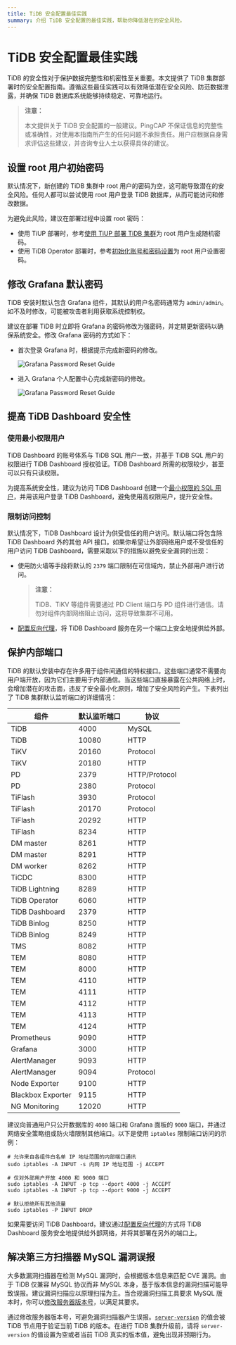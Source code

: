 ```yaml
---
title: TiDB 安全配置最佳实践
summary: 介绍 TiDB 安全配置的最佳实践，帮助你降低潜在的安全风险。
---
```


# TiDB 安全配置最佳实践

TiDB 的安全性对于保护数据完整性和机密性至关重要。本文提供了 TiDB 集群部署时的安全配置指南。遵循这些最佳实践可以有效降低潜在安全风险、防范数据泄露，并确保 TiDB 数据库系统能够持续稳定、可靠地运行。

> **注意：**
>
> 本文提供关于 TiDB 安全配置的一般建议。PingCAP 不保证信息的完整性或准确性，对使用本指南所产生的任何问题不承担责任。用户应根据自身需求评估这些建议，并咨询专业人士以获得具体的建议。

## 设置 root 用户初始密码

默认情况下，新创建的 TiDB 集群中 root 用户的密码为空，这可能导致潜在的安全风险。任何人都可以尝试使用 root 用户登录 TiDB 数据库，从而可能访问和修改数据。

为避免此风险，建议在部署过程中设置 root 密码：

- 使用 TiUP 部署时，参考[使用 TiUP 部署 TiDB 集群](/production-deployment-using-tiup.md#第-7-步启动集群)为 root 用户生成随机密码。
- 使用 TiDB Operator 部署时，参考[初始化账号和密码设置](https://docs.pingcap.com/zh/tidb-in-kubernetes/stable/initialize-a-cluster#初始化账号和密码设置)为 root 用户设置密码。

## 修改 Grafana 默认密码

TiDB 安装时默认包含 Grafana 组件，其默认的用户名密码通常为 `admin/admin`。如不及时修改，可能被攻击者利用获取系统控制权。

建议在部署 TiDB 时立即将 Grafana 的密码修改为强密码，并定期更新密码以确保系统安全。修改 Grafana 密码的方式如下：

- 首次登录 Grafana 时，根据提示完成新密码的修改。

    ![Grafana Password Reset Guide](https://docs-download.pingcap.com/media/images/docs-cn/grafana-password-reset1.png)

- 进入 Grafana 个人配置中心完成新密码的修改。

    ![Grafana Password Reset Guide](https://docs-download.pingcap.com/media/images/docs-cn/grafana-password-reset2.png)

## 提高 TiDB Dashboard 安全性

### 使用最小权限用户

TiDB Dashboard 的账号体系与 TiDB SQL 用户一致，并基于 TiDB SQL 用户的权限进行 TiDB Dashboard 授权验证。TiDB Dashboard 所需的权限较少，甚至可以只有只读权限。

为提高系统安全性，建议为访问 TiDB Dashboard 创建一个[最小权限的 SQL 用户](/dashboard/dashboard-user.md)，并用该用户登录 TiDB Dashboard，避免使用高权限用户，提升安全性。

### 限制访问控制

默认情况下，TiDB Dashboard 设计为供受信任的用户访问。默认端口将包含除 TiDB Dashboard 外的其他 API 接口。如果你希望让外部网络用户或不受信任的用户访问 TiDB Dashboard，需要采取以下的措施以避免安全漏洞的出现：

- 使用防火墙等手段将默认的 `2379` 端口限制在可信域内，禁止外部用户进行访问。

    > **注意：**
    >
    > TiDB、TiKV 等组件需要通过 PD Client 端口与 PD 组件进行通信。请勿对组件内部网络阻止访问，这将导致集群不可用。

- [配置反向代理](/dashboard/dashboard-ops-reverse-proxy.md#通过反向代理使用-tidb-dashboard)，将 TiDB Dashboard 服务在另一个端口上安全地提供给外部。

## 保护内部端口

TiDB 的默认安装中存在许多用于组件间通信的特权接口。这些端口通常不需要向用户端开放，因为它们主要用于内部通信。当这些端口直接暴露在公共网络上时，会增加潜在的攻击面，违反了安全最小化原则，增加了安全风险的产生。下表列出了 TiDB 集群默认监听端口的详细情况：

| 组件              | 默认监听端口   | 协议       |
|-------------------|--------------|------------|
| TiDB              | 4000         | MySQL      |
| TiDB              | 10080        | HTTP       |
| TiKV              | 20160        | Protocol   |
| TiKV              | 20180        | HTTP       |
| PD                | 2379         | HTTP/Protocol|
| PD                | 2380         | Protocol   |
| TiFlash           | 3930         | Protocol   |
| TiFlash           | 20170        | Protocol   |
| TiFlash           | 20292        | HTTP       |
| TiFlash           | 8234         | HTTP       |
| DM master         | 8261         | HTTP       |
| DM master         | 8291         | HTTP       |
| DM worker         | 8262         | HTTP       |
| TiCDC             | 8300         | HTTP       |
| TiDB Lightning    | 8289         | HTTP       |
| TiDB Operator     | 6060         | HTTP       |
| TiDB Dashboard    | 2379         | HTTP       |
| TiDB Binlog       |  8250   | HTTP       |
| TiDB Binlog       |  8249 | HTTP      |
| TMS               | 8082         | HTTP       |
| TEM               | 8080         | HTTP       |
| TEM               | 8000         | HTTP       |
| TEM               | 4110         | HTTP       |
| TEM               | 4111         | HTTP       |
| TEM               | 4112         | HTTP       |
| TEM               | 4113         | HTTP       |
| TEM               | 4124         | HTTP       |
| Prometheus        | 9090         | HTTP       |
| Grafana           | 3000         | HTTP       |
| AlertManager      | 9093         | HTTP       |
| AlertManager      | 9094         | Protocol   |
| Node Exporter     | 9100         | HTTP       |
| Blackbox Exporter | 9115         | HTTP       |
| NG Monitoring     | 12020        | HTTP       |

建议向普通用户只公开数据库的 `4000` 端口和 Grafana 面板的 `9000` 端口，并通过网络安全策略组或防火墙限制其他端口。以下是使用 `iptables` 限制端口访问的示例：

```shell
# 允许来自各组件白名单 IP 地址范围的内部端口通讯
sudo iptables -A INPUT -s 内网 IP 地址范围 -j ACCEPT

# 仅对外部用户开放 4000 和 9000 端口
sudo iptables -A INPUT -p tcp --dport 4000 -j ACCEPT
sudo iptables -A INPUT -p tcp --dport 9000 -j ACCEPT

# 默认拒绝所有其他流量
sudo iptables -P INPUT DROP
```

如果需要访问 TiDB Dashboard，建议通过[配置反向代理](/dashboard/dashboard-ops-reverse-proxy.md#通过反向代理使用-tidb-dashboard)的方式将 TiDB Dashboard 服务安全地提供给外部网络，并将其部署在另外的端口上。

## 解决第三方扫描器 MySQL 漏洞误报

大多数漏洞扫描器在检测 MySQL 漏洞时，会根据版本信息来匹配 CVE 漏洞。由于 TiDB 仅兼容 MySQL 协议而非 MySQL 本身，基于版本信息的漏洞扫描可能导致误报。建议漏洞扫描应以原理扫描为主。当合规漏洞扫描工具要求 MySQL 版本时，你可以[修改服务器版本号](/faq/high-reliability-faq.md#我们的安全漏洞扫描工具对-mysql-version-有要求tidb-是否支持修改-server-版本号呢)，以满足其要求。

通过修改服务器版本号，可避免漏洞扫描器产生误报。[`server-version`](/tidb-configuration-file.md#server-version) 的值会被 TiDB 节点用于验证当前 TiDB 的版本。在进行 TiDB 集群升级前，请将 `server-version` 的值设置为空或者当前 TiDB 真实的版本值，避免出现非预期行为。
